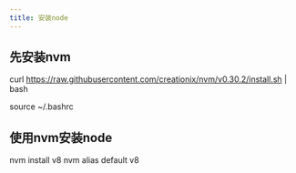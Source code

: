 ```yaml
---
title: 安装node
---
```


## 先安装nvm
curl https://raw.githubusercontent.com/creationix/nvm/v0.30.2/install.sh | bash

source ~/.bashrc

## 使用nvm安装node
nvm install v8
nvm alias default v8

                      